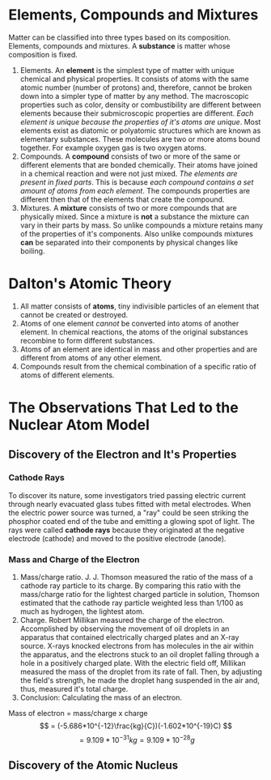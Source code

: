 # Elements, Compounds and Mixtures
Matter can be classified into three types based on its composition. Elements, compounds and mixtures. A **substance** is matter whose composition is fixed.
1. Elements. An **element** is the simplest type of matter with unique chemical and physical properties. It consists of atoms with the same atomic number (number of protons) and, therefore, cannot be broken down into a simpler type of matter by any method. The macroscopic properties such as color, density or combustibility are different between elements because their submicroscopic properties are different. *Each element is unique because the properties of it's atoms are unique*. Most elements exist as diatomic or polyatomic structures which are known as elementary substances. These molecules are two or more atoms bound together. For example oxygen gas is two oxygen atoms.
2. Compounds. A **compound** consists of two or more of the same or different elements that are bonded chemically. Their atoms have joined in a chemical reaction and were not just mixed. *The elements are present in fixed parts*. This is because *each compound contains a set amount of atoms from each element*. The compounds properties are different then that of the elements that create the compound.
3. Mixtures. A **mixture** consists of two or more compounds that are physically mixed. Since a mixture is **not** a substance the mixture can vary in their parts by mass. So unlike compounds a mixture retains many of the properties of it's components. Also unlike compounds mixtures **can** be separated into their components by physical changes like boiling.
# Dalton's Atomic Theory
1. All matter consists of **atoms**, tiny indivisible particles of an element that cannot be created or destroyed.
2. Atoms of one element *cannot* be converted into atoms of another element. In chemical reactions, the atoms of the original substances recombine to form different substances.
3. Atoms of an element are identical in mass and other properties and are different from atoms of any other element. 
4. Compounds result from the chemical combination of a specific ratio of atoms of different elements.

# The Observations That Led to the Nuclear Atom Model
## Discovery of the Electron and It's Properties
### Cathode Rays
To discover its nature, some investigators tried passing electric current through nearly evacuated glass tubes fitted with metal electrodes. When the electric power source was turned, a "ray" could be seen striking the phosphor coated end of the tube and emitting a glowing spot of light. The rays were called **cathode rays** because they originated at the negative electrode (cathode) and moved to the positive electrode (anode).

### Mass and Charge of the Electron
1. Mass/charge ratio. J. J. Thomson measured the ratio of the mass of a cathode ray particle to its charge. By comparing this ratio with the mass/charge ratio for the lightest charged particle in solution, Thomson estimated that the cathode ray particle weighted less than 1/100 as much as hydrogen, the lightest atom.
2. Charge. Robert Millikan measured the charge of the electron. Accomplished by observing the movement of oil droplets in an apparatus that contained electrically charged plates and an X-ray source. X-rays knocked electrons from has molecules in the air within the apparatus, and the electrons stuck to an oil droplet falling through a hole in a positively charged plate. With the electric field off, Millikan measured the mass of the droplet from its rate of fall. Then, by adjusting the field's strength, he made the droplet hang suspended in the air and, thus, measured it's total charge.
3. Conclusion: Calculating the mass of an electron.

Mass of electron = mass/charge x charge 
$$ = (-5.686*10^{-12}\frac{kg}{C})(-1.602*10^{-19}C) $$
$$ = 9.109*10^{-31}kg = 9.109*10^{-28}g $$

## Discovery of the Atomic Nucleus